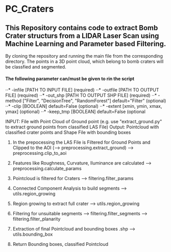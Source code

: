 # PC_Craters


<h2>This Repository contains code to extract Bomb Crater structurs from a LIDAR Laser Scan using Machine Learning and Parameter based Filtering.</h2>

<p>By cloning the repository and running the main file from the corresponding directory. The points in a 3D point cloud, which belong to bomb craters will be classfied and segmented.</p>

<h4>The following parameter can/must be given to rin the script</h4>


⋅⋅* -infile     [PATH TO INPUT FILE] (required)
⋅⋅* -outfile    [PATH TO OUTPUT FILE] (required)
⋅⋅* -out_shp    [PATH TO OUTPUT SHP FILE] (required)
⋅⋅* -method     ["Filter", "DecisionTree", "RandomForest"] default="Filter" (optional)
⋅⋅* -clip       [BOOLEAN] default=False (optional)
⋅⋅* -extent     [xmin, ymin, xmax, ymax] (optional)
⋅⋅* -keep_tmp   [BOOLEAN] default=False (optional



INPUT: File with Point Cloud of Ground point (e.g. use "extract_ground.py" to extract ground points from classified LAS File)
Output: Pointcloud with classified crater points and Shape File with bounding boxes

1. In the prepocessing the LAS File is Filtered for Ground Points and Clipped to the AOI
    (--> preprocessing.extract_ground)
    --> preprocessing.clip_to_aoi

2. Features like Roughness, Curvature, Iluminance are calculated
    --> preprocessing.calculate_params

3. Pointcloud is filtered for Craters
    --> filtering.filter_params

4. Connected Component Analysis to build segments
    --> utils.region_growing

5. Region growing to extract full crater
    --> utils.region_growing

6. Filtering for unsuitable segments
    --> filtering.filter_segments
    --> filtering.filter_planarity

7. Extraction of final Pointcloud and bounding boxes .shp
    --> utils.bounding_box
    
8. Return Bounding boxes, classified Pointcloud
    
  
